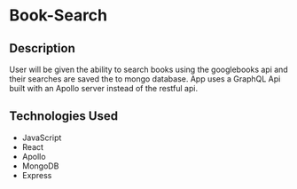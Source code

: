 # Book-Search

## Description 

User will be given the ability to search books using the googlebooks api and their searches are saved the to mongo database. App uses a GraphQL Api built with an Apollo server instead of the restful api.

## Technologies Used

* JavaScript
* React 
* Apollo
* MongoDB
* Express
